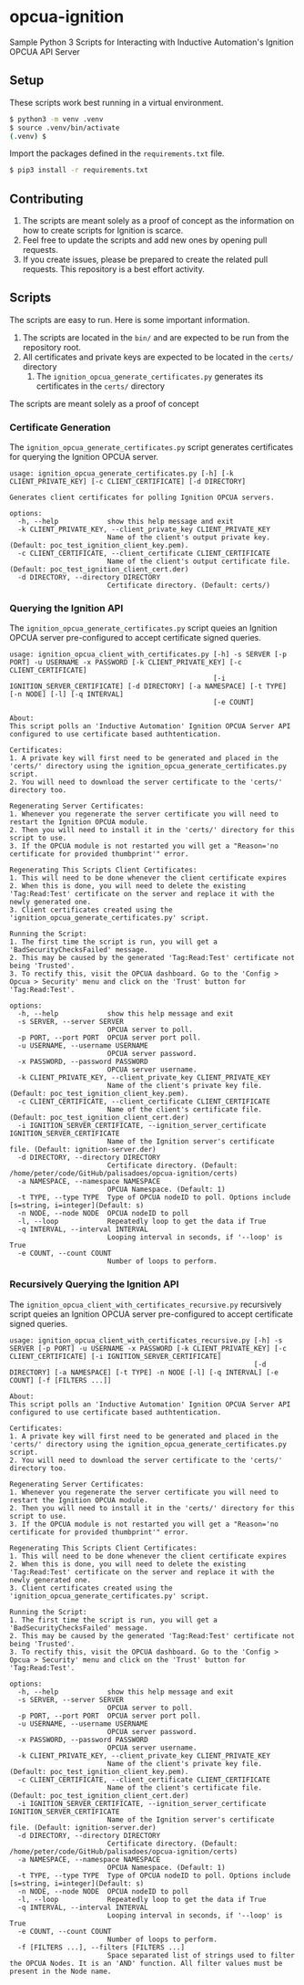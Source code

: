 # opcua-ignition
Sample Python 3 Scripts for Interacting with Inductive Automation's Ignition OPCUA API Server

## Setup

These scripts work best running in a virtual environment.

```bash
$ python3 -m venv .venv
$ source .venv/bin/activate
(.venv) $ 
```

Import the packages defined in the `requirements.txt` file.

```bash
$ pip3 install -r requirements.txt
```

## Contributing

1. The scripts are meant solely as a proof of concept as the information on how to create scripts for Ignition is scarce.
1. Feel free to update the scripts and add new ones by opening pull requests.
1. If you create issues, please be prepared to create the related pull requests. This repository is a best effort activity.

## Scripts

The scripts are easy to run. Here is some important information.

1. The scripts are located in the `bin/` and are expected to be run from the repository root.
1. All certificates and private keys are expected to be located in the `certs/` directory
    1. The `ignition_opcua_generate_certificates.py` generates its certificates in the `certs/` directory

The scripts are meant solely as a proof of concept    

### Certificate Generation

The `ignition_opcua_generate_certificates.py` script generates certificates for querying the Ignition OPCUA server.

```
usage: ignition_opcua_generate_certificates.py [-h] [-k CLIENT_PRIVATE_KEY] [-c CLIENT_CERTIFICATE] [-d DIRECTORY]

Generates client certificates for polling Ignition OPCUA servers.

options:
  -h, --help            show this help message and exit
  -k CLIENT_PRIVATE_KEY, --client_private_key CLIENT_PRIVATE_KEY
                        Name of the client's output private key. (Default: poc_test_ignition_client_key.pem).
  -c CLIENT_CERTIFICATE, --client_certificate CLIENT_CERTIFICATE
                        Name of the client's output certificate file. (Default: poc_test_ignition_client_cert.der)
  -d DIRECTORY, --directory DIRECTORY
                        Certificate directory. (Default: certs/)
```

### Querying the Ignition API

The `ignition_opcua_generate_certificates.py` script queies an Ignition OPCUA server pre-configured to accept certificate signed queries.

```
usage: ignition_opcua_client_with_certificates.py [-h] -s SERVER [-p PORT] -u USERNAME -x PASSWORD [-k CLIENT_PRIVATE_KEY] [-c CLIENT_CERTIFICATE]
                                                  [-i IGNITION_SERVER_CERTIFICATE] [-d DIRECTORY] [-a NAMESPACE] [-t TYPE] [-n NODE] [-l] [-q INTERVAL]
                                                  [-e COUNT]

About:
This script polls an 'Inductive Automation' Ignition OPCUA Server API configured to use certificate based authtentication.

Certificates:
1. A private key will first need to be generated and placed in the 'certs/' directory using the ignition_opcua_generate_certificates.py script.
2. You will need to download the server certificate to the 'certs/' directory too.

Regenerating Server Certificates:
1. Whenever you regenerate the server certificate you will need to restart the Ignition OPCUA module.
2. Then you will need to install it in the 'certs/' directory for this script to use.
3. If the OPCUA module is not restarted you will get a "Reason='no certificate for provided thumbprint'" error.

Regenerating This Scripts Client Certificates:
1. This will need to be done whenever the client certificate expires
2. When this is done, you will need to delete the existing 'Tag:Read:Test' certificate on the server and replace it with the newly generated one.
3. Client certificates created using the 'ignition_opcua_generate_certificates.py' script.

Running the Script:
1. The first time the script is run, you will get a 'BadSecurityChecksFailed' message.
2. This may be caused by the generated 'Tag:Read:Test' certificate not being 'Trusted'.
3. To rectify this, visit the OPCUA dashboard. Go to the 'Config > Opcua > Security' menu and click on the 'Trust' button for 'Tag:Read:Test'.

options:
  -h, --help            show this help message and exit
  -s SERVER, --server SERVER
                        OPCUA server to poll.
  -p PORT, --port PORT  OPCUA server port poll.
  -u USERNAME, --username USERNAME
                        OPCUA server password.
  -x PASSWORD, --password PASSWORD
                        OPCUA server username.
  -k CLIENT_PRIVATE_KEY, --client_private_key CLIENT_PRIVATE_KEY
                        Name of the client's private key file. (Default: poc_test_ignition_client_key.pem).
  -c CLIENT_CERTIFICATE, --client_certificate CLIENT_CERTIFICATE
                        Name of the client's certificate file. (Default: poc_test_ignition_client_cert.der)
  -i IGNITION_SERVER_CERTIFICATE, --ignition_server_certificate IGNITION_SERVER_CERTIFICATE
                        Name of the Ignition server's certificate file. (Default: ignition-server.der)
  -d DIRECTORY, --directory DIRECTORY
                        Certificate directory. (Default: /home/peter/code/GitHub/palisadoes/opcua-ignition/certs)
  -a NAMESPACE, --namespace NAMESPACE
                        OPCUA Namespace. (Default: 1)
  -t TYPE, --type TYPE  Type of OPCUA nodeID to poll. Options include [s=string, i=integer](Default: s)
  -n NODE, --node NODE  OPCUA nodeID to poll
  -l, --loop            Repeatedly loop to get the data if True
  -q INTERVAL, --interval INTERVAL
                        Looping interval in seconds, if '--loop' is True
  -e COUNT, --count COUNT
                        Number of loops to perform.
```

### Recursively Querying the Ignition API

The `ignition_opcua_client_with_certificates_recursive.py` recursively script queies an Ignition OPCUA server pre-configured to accept certificate signed queries.

```
usage: ignition_opcua_client_with_certificates_recursive.py [-h] -s SERVER [-p PORT] -u USERNAME -x PASSWORD [-k CLIENT_PRIVATE_KEY] [-c CLIENT_CERTIFICATE] [-i IGNITION_SERVER_CERTIFICATE]
                                                            [-d DIRECTORY] [-a NAMESPACE] [-t TYPE] -n NODE [-l] [-q INTERVAL] [-e COUNT] [-f [FILTERS ...]]

About:
This script polls an 'Inductive Automation' Ignition OPCUA Server API configured to use certificate based authtentication.

Certificates:
1. A private key will first need to be generated and placed in the 'certs/' directory using the ignition_opcua_generate_certificates.py script.
2. You will need to download the server certificate to the 'certs/' directory too.

Regenerating Server Certificates:
1. Whenever you regenerate the server certificate you will need to restart the Ignition OPCUA module.
2. Then you will need to install it in the 'certs/' directory for this script to use.
3. If the OPCUA module is not restarted you will get a "Reason='no certificate for provided thumbprint'" error.

Regenerating This Scripts Client Certificates:
1. This will need to be done whenever the client certificate expires
2. When this is done, you will need to delete the existing 'Tag:Read:Test' certificate on the server and replace it with the newly generated one.
3. Client certificates created using the 'ignition_opcua_generate_certificates.py' script.

Running the Script:
1. The first time the script is run, you will get a 'BadSecurityChecksFailed' message.
2. This may be caused by the generated 'Tag:Read:Test' certificate not being 'Trusted'.
3. To rectify this, visit the OPCUA dashboard. Go to the 'Config > Opcua > Security' menu and click on the 'Trust' button for 'Tag:Read:Test'.

options:
  -h, --help            show this help message and exit
  -s SERVER, --server SERVER
                        OPCUA server to poll.
  -p PORT, --port PORT  OPCUA server port poll.
  -u USERNAME, --username USERNAME
                        OPCUA server password.
  -x PASSWORD, --password PASSWORD
                        OPCUA server username.
  -k CLIENT_PRIVATE_KEY, --client_private_key CLIENT_PRIVATE_KEY
                        Name of the client's private key file. (Default: poc_test_ignition_client_key.pem).
  -c CLIENT_CERTIFICATE, --client_certificate CLIENT_CERTIFICATE
                        Name of the client's certificate file. (Default: poc_test_ignition_client_cert.der)
  -i IGNITION_SERVER_CERTIFICATE, --ignition_server_certificate IGNITION_SERVER_CERTIFICATE
                        Name of the Ignition server's certificate file. (Default: ignition-server.der)
  -d DIRECTORY, --directory DIRECTORY
                        Certificate directory. (Default: /home/peter/code/GitHub/palisadoes/opcua-ignition/certs)
  -a NAMESPACE, --namespace NAMESPACE
                        OPCUA Namespace. (Default: 1)
  -t TYPE, --type TYPE  Type of OPCUA nodeID to poll. Options include [s=string, i=integer](Default: s)
  -n NODE, --node NODE  OPCUA nodeID to poll
  -l, --loop            Repeatedly loop to get the data if True
  -q INTERVAL, --interval INTERVAL
                        Looping interval in seconds, if '--loop' is True
  -e COUNT, --count COUNT
                        Number of loops to perform.
  -f [FILTERS ...], --filters [FILTERS ...]
                        Space separated list of strings used to filter the OPCUA Nodes. It is an 'AND' function. All filter values must be present in the Node name.
```